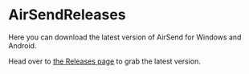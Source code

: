 # AirSendReleases

Here you can download the latest version of AirSend for Windows and Android.

Head over to [the Releases page](https://github.com/romansj/AirSendReleases/releases/tag/v1.0.9) to grab the latest version.
